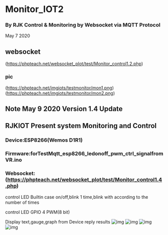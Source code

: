 # Monitor_IOT2
### By RJK Control & Monitoring by Websocket via MQTT Protocol
May 7 2020 
## websocket 
(https://phpteach.net/websocket_plot/test/Monitor_control1.2.php)
### pic
(https://phpteach.net/imgiots/testmonitor/mon1.png)
(https://phpteach.net/imgiots/testmonitor/mon2.png)
## Note May 9 2020 Version 1.4 Update
## RJKIOT Present system Monitoring and Control 
### Device:ESP8266(Wemos D1R1)
### Firmware:forTestMqtt_esp8266_ledonoff_pwm_ctrl_signalfromVR.ino
### Websocket:(https://phpteach.net/websocket_plot/test/Monitor_control1.4.php)

control LED Builtin 
case on/off,blink 1 time,blink with according to the number of times 

control LED GPIO 4  PWM(8 bit)

Display text,gauge,graph from Device reply results
![img](https://phpteach.net/imgiots/testiot2/iomoni4.png)
![img](https://phpteach.net/imgiots/testiot2/iomoni1.png)
![img](https://phpteach.net/imgiots/testiot2/iomoni3.png)
![img](https://phpteach.net/imgiots/testiot2/iomoni2.png)
